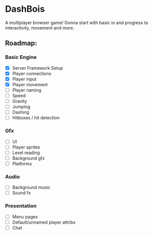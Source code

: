# DashBois
A multiplayer browser game! Gonna start with basic io and progress to interactivity, movement and more.

## Roadmap:

### Basic Engine

- [x] Server Framework Setup
- [x] Player connections
- [x] Player input
- [x] Player movement
- [ ] Player naming
- [ ] Speed
- [ ] Gravity
- [ ] Jumping
- [ ] Dashing
- [ ] Hitboxes / hit detection

### Gfx

- [ ] UI
- [ ] Player sprites
- [ ] Level reading
- [ ] Background gfx
- [ ] Platforms

### Audio

- [ ] Background music
- [ ] Sound fx

### Presentation 

- [ ] Menu pages
- [ ] Default/unnamed player attribs
- [ ] Chat
